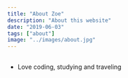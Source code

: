 ```yaml
---
title: "About Zoe"
description: "About this website"
date: "2019-06-03"
tags: ["about"]
image: "../images/about.jpg"
---
```


##
- Love coding, studying and traveling


